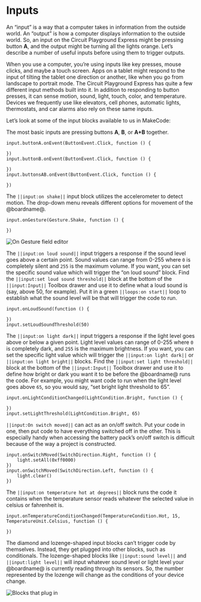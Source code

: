 # Inputs

An “input” is a way that a computer takes in information from the outside world.  An “output” is how a computer displays information to the outside world. So, an input on the Circuit Playground Express might be pressing button **A**, and the output might be turning all the lights orange. Let’s describe a number of useful inputs before using them to trigger outputs.

When you use a computer, you’re using inputs like key presses, mouse clicks, and maybe a touch screen. Apps on a tablet might respond to the input of tilting the tablet one direction or another, like when you go from landscape to portrait mode. The Circuit Playground Express has quite a few different input methods built into it. In addition to responding to button presses, it can sense motion, sound, light, touch, color, and temperature. Devices we frequently use like elevators, cell phones, automatic lights, thermostats, and car alarms also rely on these same inputs.

Let’s look at some of the input blocks available to us in MakeCode:

The most basic inputs are pressing buttons **A**, **B**, or **A+B** together.

```block
input.buttonA.onEvent(ButtonEvent.Click, function () {
	
})
input.buttonB.onEvent(ButtonEvent.Click, function () {
	
})
input.buttonsAB.onEvent(ButtonEvent.Click, function () {
	
})
```

The ``||input:on shake||`` input block utilizes the accelerometer to detect motion. The drop-down menu reveals different options for movement of the @boardname@.

```block
input.onGesture(Gesture.Shake, function () {
	
})
```

![On Gesture field editor](/static/courses/making/coding/fe-on-gesture.jpg)

The ``||input:on loud sound||`` input triggers a response if the sound level goes above a certain point. Sound values can range from 0-255 where `0` is completely silent and `255` is the maximum volume. If you want, you can set the specific sound value which will trigger the “on loud sound” block.  Find the ``||input:set loud sound threshold||`` block at the bottom of the ``||input:Input||`` Toolbox drawer and use it to define what a loud sound is (say, above 50, for example). Put it in a green ``||loops:on start||`` loop to establish what the sound level will be that will trigger the code to run.

```blocks
input.onLoudSound(function () {
	
})
input.setLoudSoundThreshold(50)
```

The ``||input:on light dark||`` input triggers a response if the light level goes above or below a given point. Light level values can range of 0-255 where `0` is completely dark, and `255` is the maximum brightness.  If you want, you can set the specific light value which will trigger the ``||input:on light dark||`` or ``||input:on light bright||`` blocks. Find the ``||input:set light threshold||`` block at the bottom of the ``||input:Input||`` Toolbox drawer and use it to define how bright or dark you want it to be before the @boardname@ runs the code. For example, you might want code to run when the light level goes above `65`, so you would say, “set bright light threshold to 65”.

```blocks
input.onLightConditionChanged(LightCondition.Bright, function () {
	
})
input.setLightThreshold(LightCondition.Bright, 65)
```

``||input:On switch moved||`` can act as an on/off switch. Put your code in one, then put code to have everything switched off in the other. This is especially handy when accessing the battery pack’s on/off switch is difficult because of the way a project is constructed.

```blocks
input.onSwitchMoved(SwitchDirection.Right, function () {
    light.setAll(0xff0000)
})
input.onSwitchMoved(SwitchDirection.Left, function () {
    light.clear()
})
```

The ``||input:on temperature hot at degrees||`` block runs the code it contains when the temperature sensor reads whatever the selected value in celsius or fahrenheit is.

```blocks
input.onTemperatureConditionChanged(TemperatureCondition.Hot, 15, TemperatureUnit.Celsius, function () {
	
})
```

The diamond and lozenge-shaped input blocks can’t trigger code by themselves. Instead, they get plugged into other blocks, such as conditionals. The lozenge-shaped blocks like ``||input:sound level||`` and ``||input:light level||`` will input whatever sound level or light level your @boardname@ is currently reading through its sensors. So, the number represented by the lozenge will change as the conditions of your device change.

![Blocks that plug in](/static/courses/making/coding/plugin-blocks.jpg)
